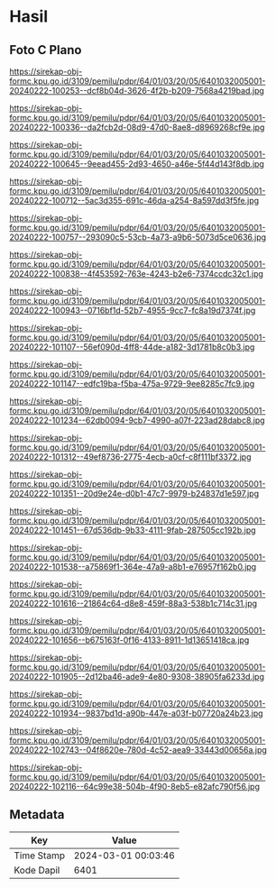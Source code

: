 # Hasil

## Foto C Plano

https://sirekap-obj-formc.kpu.go.id/3109/pemilu/pdpr/64/01/03/20/05/6401032005001-20240222-100253--dcf8b04d-3626-4f2b-b209-7568a4219bad.jpg

https://sirekap-obj-formc.kpu.go.id/3109/pemilu/pdpr/64/01/03/20/05/6401032005001-20240222-100336--da2fcb2d-08d9-47d0-8ae8-d8969268cf9e.jpg

https://sirekap-obj-formc.kpu.go.id/3109/pemilu/pdpr/64/01/03/20/05/6401032005001-20240222-100645--9eead455-2d93-4650-a46e-5f44d143f8db.jpg

https://sirekap-obj-formc.kpu.go.id/3109/pemilu/pdpr/64/01/03/20/05/6401032005001-20240222-100712--5ac3d355-691c-46da-a254-8a597dd3f5fe.jpg

https://sirekap-obj-formc.kpu.go.id/3109/pemilu/pdpr/64/01/03/20/05/6401032005001-20240222-100757--293090c5-53cb-4a73-a9b6-5073d5ce0636.jpg

https://sirekap-obj-formc.kpu.go.id/3109/pemilu/pdpr/64/01/03/20/05/6401032005001-20240222-100838--4f453592-763e-4243-b2e6-7374ccdc32c1.jpg

https://sirekap-obj-formc.kpu.go.id/3109/pemilu/pdpr/64/01/03/20/05/6401032005001-20240222-100943--0716bf1d-52b7-4955-9cc7-fc8a19d7374f.jpg

https://sirekap-obj-formc.kpu.go.id/3109/pemilu/pdpr/64/01/03/20/05/6401032005001-20240222-101107--56ef090d-4ff8-44de-a182-3d1781b8c0b3.jpg

https://sirekap-obj-formc.kpu.go.id/3109/pemilu/pdpr/64/01/03/20/05/6401032005001-20240222-101147--edfc19ba-f5ba-475a-9729-9ee8285c7fc9.jpg

https://sirekap-obj-formc.kpu.go.id/3109/pemilu/pdpr/64/01/03/20/05/6401032005001-20240222-101234--62db0094-9cb7-4990-a07f-223ad28dabc8.jpg

https://sirekap-obj-formc.kpu.go.id/3109/pemilu/pdpr/64/01/03/20/05/6401032005001-20240222-101312--49ef8736-2775-4ecb-a0cf-c8f111bf3372.jpg

https://sirekap-obj-formc.kpu.go.id/3109/pemilu/pdpr/64/01/03/20/05/6401032005001-20240222-101351--20d9e24e-d0b1-47c7-9979-b24837d1e597.jpg

https://sirekap-obj-formc.kpu.go.id/3109/pemilu/pdpr/64/01/03/20/05/6401032005001-20240222-101451--67d536db-9b33-4111-9fab-287505cc192b.jpg

https://sirekap-obj-formc.kpu.go.id/3109/pemilu/pdpr/64/01/03/20/05/6401032005001-20240222-101538--a75869f1-364e-47a9-a8b1-e76957f162b0.jpg

https://sirekap-obj-formc.kpu.go.id/3109/pemilu/pdpr/64/01/03/20/05/6401032005001-20240222-101616--21864c64-d8e8-459f-88a3-538b1c714c31.jpg

https://sirekap-obj-formc.kpu.go.id/3109/pemilu/pdpr/64/01/03/20/05/6401032005001-20240222-101656--b675163f-0f16-4133-8911-1d13651418ca.jpg

https://sirekap-obj-formc.kpu.go.id/3109/pemilu/pdpr/64/01/03/20/05/6401032005001-20240222-101905--2d12ba46-ade9-4e80-9308-38905fa6233d.jpg

https://sirekap-obj-formc.kpu.go.id/3109/pemilu/pdpr/64/01/03/20/05/6401032005001-20240222-101934--9837bd1d-a90b-447e-a03f-b07720a24b23.jpg

https://sirekap-obj-formc.kpu.go.id/3109/pemilu/pdpr/64/01/03/20/05/6401032005001-20240222-102743--04f8620e-780d-4c52-aea9-33443d00656a.jpg

https://sirekap-obj-formc.kpu.go.id/3109/pemilu/pdpr/64/01/03/20/05/6401032005001-20240222-102116--64c99e38-504b-4f90-8eb5-e82afc790f56.jpg


## Metadata

| Key        | Value               |
| ---------- | ------------------- |
| Time Stamp | 2024-03-01 00:03:46 |
| Kode Dapil | 6401                |



